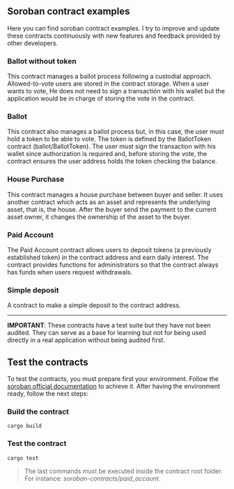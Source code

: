 ## Soroban contract examples

Here you can find soroban contract examples. I try to improve and update these contracts continuously with new features and feedback provided by other developers.

### Ballot without token
This contract manages a ballot process following a custodial approach. Allowed-to-vote users are stored in the contract storage. When a user wants to vote, He does not need to sign a transactión with his wallet but the application would be in charge of storing the vote in the contract. 

### Ballot
This contract also manages a ballot process but, in this case, the user must hold a token to be able to vote. The token is defined by the BallotToken contract (ballot/BallotToken). The user must sign the transaction with his wallet since authorization is required and, before storing the vote, the contract ensures the user address holds the token checking the balance. 

### House Purchase
This contract manages a house purchase between buyer and seller. It uses another contract which acts as an asset and represents the underlying asset, that is, the house. After the buyer send the payment to the current asset owner, it changes the ownership of the asset to the buyer.
      
### Paid Account
The Paid Account contract allows users to deposit tokens (a previously established token) in the contract address and earn daily interest. The contract provides functions for administrators so that the contract always has funds when users request withdrawals.

### Simple deposit
A contract to make a simple deposit to the contract address.

-----------------------------------------------------------------------------------

**IMPORTANT**: These contracts have a test suite but they have not been audited. They can serve as a base for learning but not for being used directly 
in a real application without being audited first.

## Test the contracts

To test the contracts, you must prepare first your environment. Follow the [soroban official documentation](https://developers.stellar.org/docs/build/smart-contracts/getting-started/setup) to achieve it.
After having the environment ready, follow the next steps:

### Build the contract

```shell
cargo build
```

### Test the contract
```shell
cargo test
```

> The last commands must be executed inside the contract root folder. For instance: *soroban-contracts/paid_account*.
